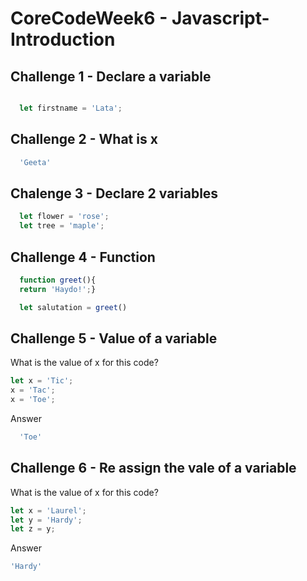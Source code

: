 # CoreCodeWeek6 - Javascript-Introduction

## Challenge 1 - Declare a variable

``` Javascript 

  let firstname = 'Lata';
```
  
## Challenge 2 - What is x

``` Javascript 
  'Geeta'
```

## Chalenge 3 - Declare 2 variables

``` Javascript 
  let flower = 'rose';
  let tree = 'maple';
```

## Challenge 4 - Function

``` Javascript 
  function greet(){
  return 'Haydo!';}

  let salutation = greet()
```

## Challenge 5 - Value of a variable

What is the value of x for this code?
``` Javascript
let x = 'Tic';
x = 'Tac';
x = 'Toe';
```

Answer
``` Javascript 
  'Toe'
```

## Challenge 6 - Re assign the vale of a variable

What is the value of x for this code?
``` Javascript
let x = 'Laurel';
let y = 'Hardy';
let z = y;
```
Answer
``` Javascript
'Hardy'
```
